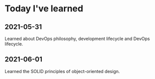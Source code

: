 # Today I've learned

## 2021-05-31

Learned about DevOps philosophy, development lifecycle and DevOps lifecycle.

## 2021-06-01

Learned the SOLID principles of object-oriented design.
